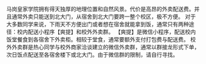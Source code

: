 马岗皇家学院拥有得天独厚的地理位置和自然风景。代价是高昂的外卖配送费。并且通常外卖只能送到北大门，从宿舍到北大门要跨一整个校区，极不方便。
对于大多数同学来说，下雨天不方便出门或者想在宿舍就能拿到饭，通常只有两种途径：校内配送小程序【爽提】和校外外卖群。
【爽提】是微信小程序，配送校内饭堂餐食到各宿舍下外卖柜。相较于堂食，通常要额外支付打包费与配送费。
校外外卖群是热心同学与校外商家洽谈建立的微信外卖群，通常以群接龙形式下单，次日饭点配送至各宿舍楼下或北大门。由于微信群的限制，请自行寻找。
